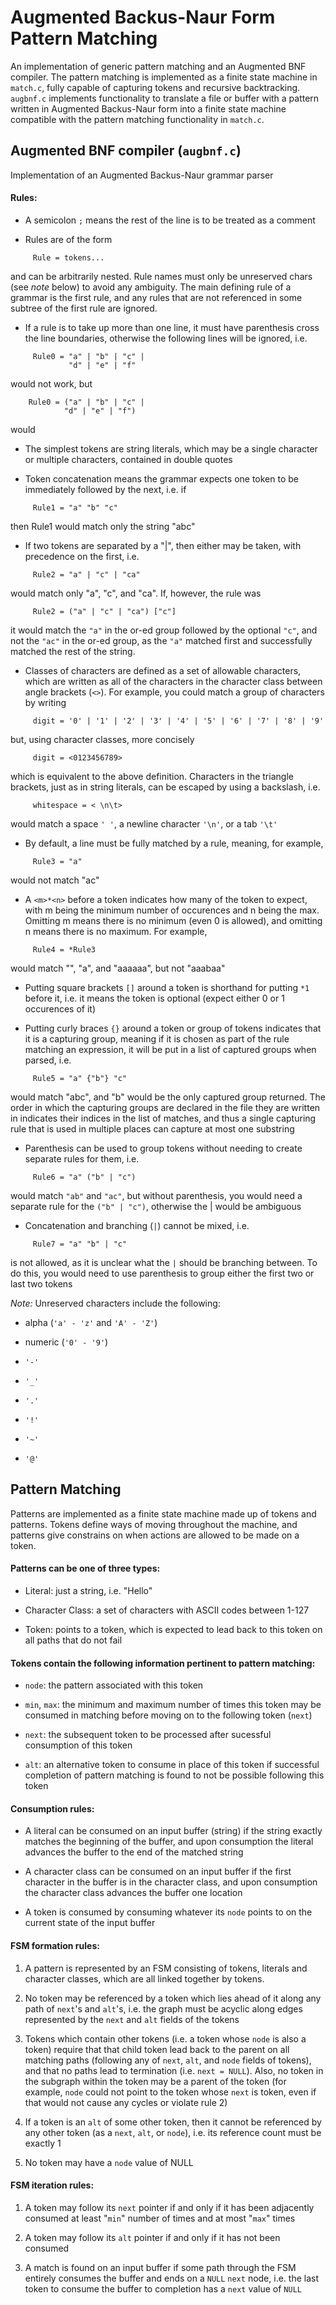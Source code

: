 # Augmented Backus-Naur Form Pattern Matching

An implementation of generic pattern matching and an Augmented BNF compiler. The pattern matching is implemented as a finite state machine in ``match.c``, fully capable of capturing tokens and recursive backtracking. ``augbnf.c`` implements functionality to translate a file or buffer with a pattern written in Augmented Backus-Naur form into a finite state machine compatible with the pattern matching functionality in ``match.c``.

## Augmented BNF compiler (``augbnf.c``)

Implementation of an Augmented Backus-Naur grammar parser

#### Rules:

* A semicolon `;` means the rest of the line is to be treated as a comment

* Rules are of the form
```abnf
     Rule = tokens...
```
and can be arbitrarily nested. Rule names must only be unreserved chars (see _note_ below) to avoid any ambiguity. The main defining rule of a grammar is the first rule, and any rules that are not referenced in some subtree of the first rule are ignored.


* If a rule is to take up more than one line, it must have parenthesis cross the line boundaries, otherwise the following lines will be ignored, i.e.
```abnf
     Rule0 = "a" | "b" | "c" |
             "d" | "e" | "f"
```

 would not work, but

 ```abnf
     Rule0 = ("a" | "b" | "c" |
             "d" | "e" | "f")
```

 would


* The simplest tokens are string literals, which may be a single character or multiple characters, contained in double quotes

* Token concatenation means the grammar expects one token to be immediately followed by the next, i.e. if

```abnf
     Rule1 = "a" "b" "c"
```

 then Rule1 would match only the string "abc"

* If two tokens are separated by a "|", then either may be taken, with precedence on the first, i.e.

```abnf
     Rule2 = "a" | "c" | "ca"
```

 would match only "a", "c", and "ca". If, however, the rule was
 
```abnf
     Rule2 = ("a" | "c" | "ca") ["c"]
```

 it would match the ``"a"`` in the or-ed group followed by the optional ``"c"``, and not the ``"ac"`` in the or-ed group, as the ``"a"`` matched first and successfully matched the rest of the string.

* Classes of characters are defined as a set of allowable characters, which are written as all of the characters in the character class between angle brackets (``<>``). For example, you could match a group of characters by writing

```abnf
     digit = '0' | '1' | '2' | '3' | '4' | '5' | '6' | '7' | '8' | '9'
```

 but, using character classes, more concisely

```abnf
     digit = <0123456789>
```

 which is equivalent to the above definition. Characters in the triangle brackets, just as in string literals, can be escaped by using a backslash, i.e.

```abnf
     whitespace = < \n\t>
```

 would match a space ``' '``, a newline character ``'\n'``, or a tab ``'\t'``

* By default, a line must be fully matched by a rule, meaning, for example,

```abnf
     Rule3 = "a"
```

 would not match "ac"

* A ``<m>*<n>`` before a token indicates how many of the token to expect, with m being the minimum number of occurences and n being the max. Omitting m means there is no minimum (even 0 is allowed), and omitting n means there is no maximum. For example,

```abnf
     Rule4 = *Rule3
```

 would match "", "a", and "aaaaaa", but not "aaabaa"

* Putting square brackets ``[]`` around a token is shorthand for putting ``*1`` before it, i.e. it means the token is optional (expect either 0 or 1 occurences of it)

* Putting curly braces ``{}`` around a token or group of tokens indicates that it is a capturing group, meaning if it is chosen as part of the rule matching an expression, it will be put in a list of captured groups when parsed, i.e.

```abnf
     Rule5 = "a" {"b"} "c"
```

 would match "abc", and "b" would be the only captured group returned. The order in which the capturing groups are declared in the file they are written in indicates their indices in the list of matches, and thus a single capturing rule that is used in multiple places can capture at most one substring

* Parenthesis can be used to group tokens without needing to create separate rules for them, i.e.

```abnf
     Rule6 = "a" ("b" | "c")
```

 would match ``"ab"`` and ``"ac"``, but without parenthesis, you would need a separate rule for the ``("b" | "c")``, otherwise the | would be ambiguous

* Concatenation and branching (``|``) cannot be mixed, i.e.

```abnf
     Rule7 = "a" "b" | "c"
```

 is not allowed, as it is unclear what the ``|`` should be branching between. To do this, you would need to use parenthesis to group either the first two or last two tokens

 

_Note:_ Unreserved characters include the following:

* alpha (``'a' - 'z'`` and ``'A' - 'Z'``)

* numeric (``'0' - '9'``)

* ``'-'``

* ``'_'``

* ``'.'``

* ``'!'``

* ``'~'``

* ``'@'``



## Pattern Matching

Patterns are implemented as a finite state machine made up of tokens and patterns. Tokens define ways of moving throughout the machine, and patterns give constrains on when actions are allowed to be made on a token.

#### Patterns can be one of three types:

* Literal: just a string, i.e. "Hello"

* Character Class: a set of characters with ASCII codes between 1-127

* Token: points to a token, which is expected to lead back to this token on all paths that do not fail


#### Tokens contain the following information pertinent to pattern matching:

* ``node``: the pattern associated with this token

* ``min``, ``max``: the minimum and maximum number of times this token may be consumed in matching before moving on to the following token (``next``)

* ``next``: the subsequent token to be processed after sucessful consumption of this token

* ``alt``: an alternative token to consume in place of this token if successful completion of pattern matching is found to not be possible following this token


#### Consumption rules:

* A literal can be consumed on an input buffer (string) if the string exactly matches the beginning of the buffer, and upon consumption the literal advances the buffer to the end of the matched string

* A character class can be consumed on an input buffer if the first character in the buffer is in the character class, and upon consumption the character class advances the buffer one location

* A token is consumed by consuming whatever its ``node`` points to on the current state of the input buffer


#### FSM formation rules:

1. A pattern is represented by an FSM consisting of tokens, literals and character classes, which are all linked together by tokens.

2. No token may be referenced by a token which lies ahead of it along any path of ``next``'s and ``alt``'s, i.e. the graph must be acyclic along edges represented by the ``next`` and ``alt`` fields of the tokens

3. Tokens which contain other tokens (i.e. a token whose ``node`` is also a token) require that that child token lead back to the parent on all matching paths (following any of ``next``, ``alt``, and ``node`` fields of tokens), and that no paths lead to termination (i.e. ``next = NULL``). Also, no token in the subgraph within the token may be a parent of the token (for example, ``node`` could not point to the token whose ``next`` is token, even if that would not cause any cycles or violate rule 2)

4. If a token is an ``alt`` of some other token, then it cannot be referenced by any other token (as a ``next``, ``alt``, or ``node``), i.e. its reference count must be exactly 1

5. No token may have a ``node`` value of NULL


#### FSM iteration rules:

1. A token may follow its ``next`` pointer if and only if it has been adjacently consumed at least "``min``" number of times and at most "``max``" times

2. A token may follow its ``alt`` pointer if and only if it has not been consumed

3. A match is found on an input buffer if some path through the FSM entirely consumes the buffer and ends on a ``NULL`` ``next`` node, i.e. the last token to consume the buffer to completion has a ``next`` value of ``NULL``

